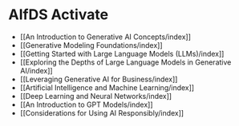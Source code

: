 # AIfDS Activate

- [[An Introduction to Generative AI Concepts/index]]
- [[Generative Modeling Foundations/index]]
- [[Getting Started with Large Language Models (LLMs)/index]]
- [[Exploring the Depths of Large Language Models in Generative AI/index]]
- [[Leveraging Generative AI for Business/index]]
- [[Artificial Intelligence and Machine Learning/index]]
- [[Deep Learning and Neural Networks/index]]
- [[An Introduction to GPT Models/index]]
- [[Considerations for Using AI Responsibly/index]]
